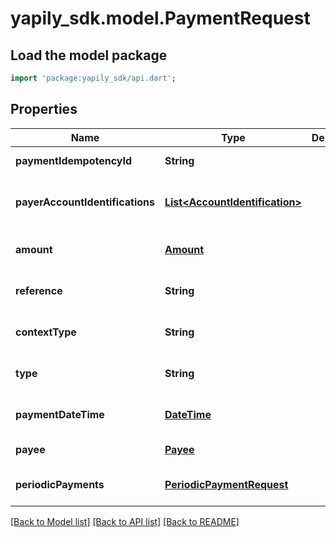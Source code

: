 # yapily_sdk.model.PaymentRequest

## Load the model package
```dart
import 'package:yapily_sdk/api.dart';
```

## Properties
Name | Type | Description | Notes
------------ | ------------- | ------------- | -------------
**paymentIdempotencyId** | **String** |  | [default to null]
**payerAccountIdentifications** | [**List&lt;AccountIdentification&gt;**](AccountIdentification.md) |  | [optional] [default to const []]
**amount** | [**Amount**](Amount.md) |  | [optional] [default to null]
**reference** | **String** |  | [optional] [default to null]
**contextType** | **String** |  | [optional] [default to null]
**type** | **String** |  | [optional] [default to null]
**paymentDateTime** | [**DateTime**](DateTime.md) |  | [optional] [default to null]
**payee** | [**Payee**](Payee.md) |  | [default to null]
**periodicPayments** | [**PeriodicPaymentRequest**](PeriodicPaymentRequest.md) |  | [optional] [default to null]

[[Back to Model list]](../README.md#documentation-for-models) [[Back to API list]](../README.md#documentation-for-api-endpoints) [[Back to README]](../README.md)


